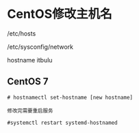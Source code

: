 # CentOS修改主机名

/etc/hosts

/etc/sysconfig/network


hostname itbulu



## CentOS 7

```
# hostnamectl set-hostname [new hostname]

修改完需要重启服务

#systemctl restart systemd-hostnamed

```
